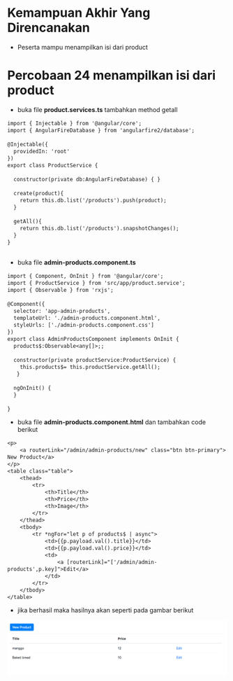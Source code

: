 # Kemampuan Akhir Yang Direncanakan

- Peserta mampu menampilkan isi dari product


# Percobaan 24 menampilkan isi dari product

- buka file **product.services.ts** tambahkan method getall

```
import { Injectable } from '@angular/core';
import { AngularFireDatabase } from 'angularfire2/database';

@Injectable({
  providedIn: 'root'
})
export class ProductService {

  constructor(private db:AngularFireDatabase) { }

  create(product){
    return this.db.list('/products').push(product);
  }

  getAll(){
    return this.db.list('/products').snapshotChanges();
  }
}


```

- buka file **admin-products.component.ts**

```
import { Component, OnInit } from '@angular/core';
import { ProductService } from 'src/app/product.service';
import { Observable } from 'rxjs';

@Component({
  selector: 'app-admin-products',
  templateUrl: './admin-products.component.html',
  styleUrls: ['./admin-products.component.css']
})
export class AdminProductsComponent implements OnInit {
  products$:Observable<any[]>;;
    
  constructor(private productService:ProductService) {
    this.products$= this.productService.getAll();
   }

  ngOnInit() {
  }

}

```

- buka file **admin-products.component.html** dan tambahkan code berikut

```
<p>
    <a routerLink="/admin/admin-products/new" class="btn btn-primary"> New Product</a>
</p>
<table class="table">
    <thead>
        <tr>
            <th>Title</th>
            <th>Price</th>
            <th>Image</th>
        </tr>
    </thead>
    <tbody>
        <tr *ngFor="let p of products$ | async">
            <td>{{p.payload.val().title}}</td>
            <td>{{p.payload.val().price}}</td>
            <td>
                <a [routerLink]="['/admin/admin-products',p.key]">Edit</a>
            </td>
        </tr>
    </tbody>
</table>

```

- jika berhasil maka hasilnya akan seperti pada gambar berikut

![](image/chapter3/img13.png)